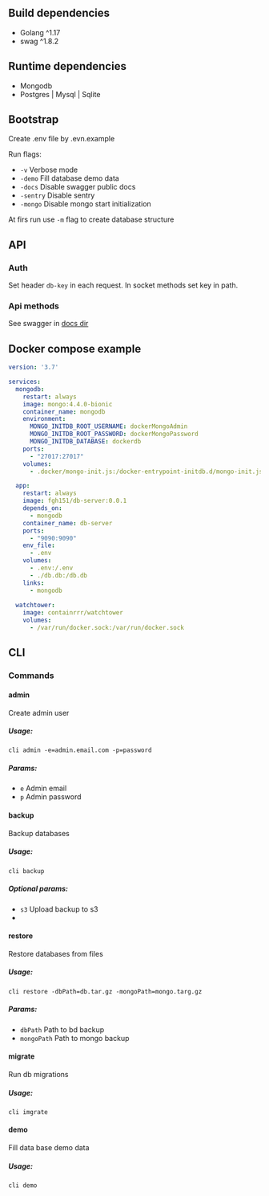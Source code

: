 ## Build dependencies

 * Golang ^1.17 
 * swag ^1.8.2

## Runtime dependencies

 * Mongodb
 * Postgres | Mysql | Sqlite

## Bootstrap

Create .env file by .evn.example 

Run flags:

 * ```-v``` Verbose mode
 * ```-demo``` Fill database demo data
 * ```-docs``` Disable swagger public docs
 * ```-sentry``` Disable sentry
 * ```-mongo``` Disable mongo start initialization

At firs run use ```-m``` flag to create database structure

## API
### Auth
Set header ```db-key``` in each request. In socket methods set key in path.

### Api methods

See swagger in [docs dir](/docs)

## Docker compose example

```yaml
version: '3.7'

services:
  mongodb:
    restart: always
    image: mongo:4.4.0-bionic
    container_name: mongodb
    environment:
      MONGO_INITDB_ROOT_USERNAME: dockerMongoAdmin
      MONGO_INITDB_ROOT_PASSWORD: dockerMongoPassword
      MONGO_INITDB_DATABASE: dockerdb
    ports:
      - "27017:27017"
    volumes:
      - .docker/mongo-init.js:/docker-entrypoint-initdb.d/mongo-init.js:ro

  app:
    restart: always
    image: fgh151/db-server:0.0.1
    depends_on:
      - mongodb
    container_name: db-server
    ports:
      - "9090:9090"
    env_file:
      - .env
    volumes:
      - .env:/.env
      - ./db.db:/db.db
    links:
      - mongodb
  
  watchtower:
    image: containrrr/watchtower
    volumes:
      - /var/run/docker.sock:/var/run/docker.sock
```

## CLI

### Commands

#### admin
Create admin user
##### Usage:
```cli admin -e=admin.email.com -p=password```
##### Params:
* ```e``` Admin email
* ```p``` Admin password

#### backup
Backup databases
##### Usage:
```cli backup```
##### Optional params:
* ```s3``` Upload backup to s3
* 
#### restore
Restore databases from files
##### Usage:
```cli restore -dbPath=db.tar.gz -mongoPath=mongo.targ.gz```
##### Params:
* ```dbPath``` Path to bd backup
* ```mongoPath``` Path to mongo backup

#### migrate
Run db migrations
##### Usage:
```cli imgrate```

#### demo
Fill data base demo data
##### Usage:
```cli demo```
